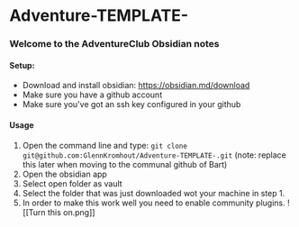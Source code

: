 # Adventure-TEMPLATE-

### Welcome to the AdventureClub Obsidian notes

#### Setup:
- Download and install obsidian: https://obsidian.md/download
- Make sure you have a github account
- Make sure you've got an ssh key configured in your github

#### Usage
1. Open the command line and type: `git clone git@github.com:GlennKromhout/Adventure-TEMPLATE-.git` (note: replace this later when moving to the communal github of Bart)
2. Open the obsidian app
3. Select open folder as vault
4. Select the folder that was just downloaded wot your machine in step 1.
5. In order to make this work well you need to enable community plugins.
![[Turn this on.png]]
